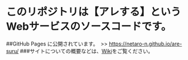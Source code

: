 # このリポジトリは【アレする】というWebサービスのソースコードです。
##GitHub Pages に公開されています。　>> https://netaro-n.github.io/are-suru/
###サイトについての概要などは、[Wiki](about)をご覧ください。
